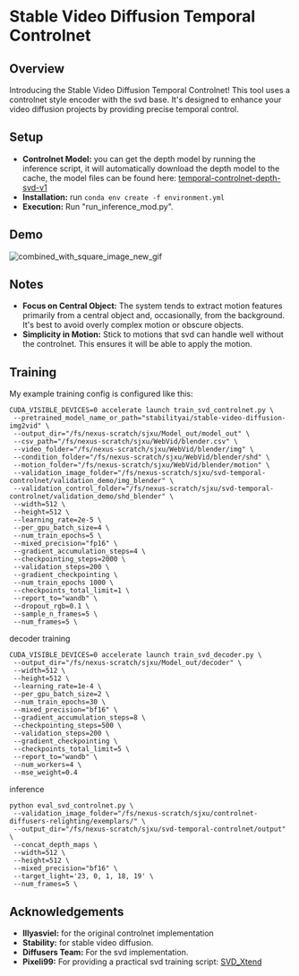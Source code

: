 # Stable Video Diffusion Temporal Controlnet

## Overview
Introducing the Stable Video Diffusion Temporal Controlnet! This tool uses a controlnet style encoder with the svd base. It's designed to enhance your video diffusion projects by providing precise temporal control.

## Setup
- **Controlnet Model:** you can get the depth model by running the inference script, it will automatically download the depth model to the cache, the model files can be found here: [temporal-controlnet-depth-svd-v1](https://huggingface.co/CiaraRowles/temporal-controlnet-depth-svd-v1)
- **Installation:** run `conda env create -f environment.yml`
- **Execution:** Run "run_inference_mod.py".

## Demo

![combined_with_square_image_new_gif](https://github.com/CiaraStrawberry/sdv_controlnet/assets/13116982/055c8d3b-074e-4aeb-9ddc-70d12b5504d5)

## Notes
- **Focus on Central Object:** The system tends to extract motion features primarily from a central object and, occasionally, from the background. It's best to avoid overly complex motion or obscure objects.
- **Simplicity in Motion:** Stick to motions that svd can handle well without the controlnet. This ensures it will be able to apply the motion.

## Training
My example training config is configured like this:
```
CUDA_VISIBLE_DEVICES=0 accelerate launch train_svd_controlnet.py \
 --pretrained_model_name_or_path="stabilityai/stable-video-diffusion-img2vid" \
 --output_dir="/fs/nexus-scratch/sjxu/Model_out/model_out" \
 --csv_path="/fs/nexus-scratch/sjxu/WebVid/blender.csv" \
 --video_folder="/fs/nexus-scratch/sjxu/WebVid/blender/img" \
 --condition_folder="/fs/nexus-scratch/sjxu/WebVid/blender/shd" \
 --motion_folder="/fs/nexus-scratch/sjxu/WebVid/blender/motion" \
 --validation_image_folder="/fs/nexus-scratch/sjxu/svd-temporal-controlnet/validation_demo/img_blender" \
 --validation_control_folder="/fs/nexus-scratch/sjxu/svd-temporal-controlnet/validation_demo/shd_blender" \
 --width=512 \
 --height=512 \
 --learning_rate=2e-5 \
 --per_gpu_batch_size=4 \
 --num_train_epochs=5 \
 --mixed_precision="fp16" \
 --gradient_accumulation_steps=4 \
 --checkpointing_steps=2000 \
 --validation_steps=200 \
 --gradient_checkpointing \
 --num_train_epochs 1000 \
 --checkpoints_total_limit=1 \
 --report_to="wandb" \
 --dropout_rgb=0.1 \
 --sample_n_frames=5 \
 --num_frames=5 \
```
decoder training
```
CUDA_VISIBLE_DEVICES=0 accelerate launch train_svd_decoder.py \
 --output_dir="/fs/nexus-scratch/sjxu/Model_out/decoder" \
 --width=512 \
 --height=512 \
 --learning_rate=1e-4 \
 --per_gpu_batch_size=2 \
 --num_train_epochs=30 \
 --mixed_precision="bf16" \
 --gradient_accumulation_steps=8 \
 --checkpointing_steps=500 \
 --validation_steps=200 \
 --gradient_checkpointing \
 --checkpoints_total_limit=5 \
 --report_to="wandb" \
 --num_workers=4 \
 --mse_weight=0.4

```

inference
```
python eval_svd_controlnet.py \
 --validation_image_folder="/fs/nexus-scratch/sjxu/controlnet-diffusers-relighting/exemplars/" \
 --output_dir="/fs/nexus-scratch/sjxu/svd-temporal-controlnet/output" \
 --concat_depth_maps \
 --width=512 \
 --height=512 \
 --mixed_precision="bf16" \
 --target_light='23, 0, 1, 18, 19' \
 --num_frames=5 \
```


## Acknowledgements
- **lllyasviel:** for the original controlnet implementation
- **Stability:** for stable video diffusion.
- **Diffusers Team:** For the svd implementation.
- **Pixeli99:** For providing a practical svd training script: [SVD_Xtend](https://github.com/pixeli99/SVD_Xtend)
